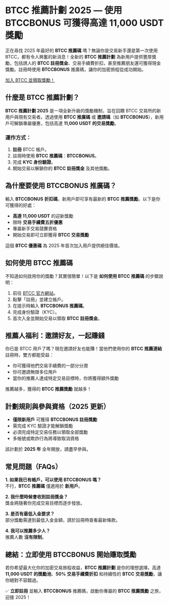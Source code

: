 <h1>BTCC 推薦計劃 2025 — 使用 BTCCBONUS 可獲得高達 11,000 USDT 獎勵</h1>
</header>

<section>
  <p>正在尋找 2025 年最好的 <strong>BTCC 推薦碼</strong> 嗎？無論你是交易新手還是第一次使用 BTCC，都有令人興奮的新消息！全新的 <strong>BTCC 推薦計劃</strong> 為新用戶提供豐厚獎勵，包括誘人的 <strong>BTCC 註冊獎金</strong>、交易手續費折扣，甚至推薦朋友還可獲得現金獎勵。註冊時使用 <strong>BTCCBONUS</strong> 推廣碼，讓你的加密旅程從成功開始。</p>
</section>
<a href="https://partner.btcc.com/us/c/BTCCBONUS/9303" target="_blank">加入 BTCC 並領取獎勵！</a>

<section>
  <h2>什麼是 BTCC 推薦計劃？</h2>
  <p><strong>BTCC 推薦計劃 2025</strong> 是一項全新升級的獎勵機制，旨在回饋 BTCC 交易所的新用戶與現有交易者。透過使用 <strong>BTCC 推廣碼</strong> 或 <strong>邀請碼</strong>（如 <strong>BTCCBONUS</strong>），新用戶可解鎖專屬優惠，包括高達 <strong>11,000 USDT 的交易獎勵</strong>。</p>

  <h3>運作方式：</h3>
  <ol>
    <li><strong>註冊</strong> BTCC 帳戶。</li>
    <li>註冊時使用 <strong>BTCC 推薦碼</strong>：<strong>BTCCBONUS</strong>。</li>
    <li>完成 <strong>KYC 身份驗證</strong>。</li>
    <li>開始交易以解鎖你的 <strong>BTCC 註冊獎金</strong> 及其他獎勵。</li>
  </ol>
</section>

<section>
  <h2>為什麼要使用 BTCCBONUS 推廣碼？</h2>
  <p>輸入 <strong>BTCCBONUS</strong> <strong>折扣碼</strong>，新用戶即可享有最新的 <strong>BTCC 推薦獎勵</strong>。以下是你可獲得的好處：</p>
  <ul>
    <li><strong>高達 11,000 USDT</strong> 的迎新獎勵</li>
    <li>限時 <strong>交易手續費五折優惠</strong></li>
    <li>專屬新手交易競賽資格</li>
    <li>開始交易即可立即獲得 <strong>BTCC 交易獎勵</strong></li>
  </ul>
  <p>這個 <strong>BTCC 優惠碼</strong> 為 2025 年首次加入用戶提供絕佳價值。</p>
</section>

<section>
  <h2>如何使用 BTCC 推薦碼</h2>
  <p>不知道如何啟用你的獎勵？其實很簡單！以下是 <strong>如何使用 BTCC 推薦碼</strong> 的步驟說明：</p>
  <ol>
    <li>前往 <a href="https://www.btcc.com" target="_blank" rel="noopener noreferrer">BTCC 官方網站</a>。</li>
    <li>點擊「註冊」並建立帳戶。</li>
    <li>在提示時輸入 <strong>BTCCBONUS 推薦碼</strong>。</li>
    <li>完成身份驗證（KYC）。</li>
    <li>首次入金並開始交易以領取 <strong>BTCC 註冊獎金</strong>。</li>
  </ol>
</section>

<section>
  <h2>推薦人福利：邀請好友，一起賺錢</h2>
  <p>你已是 BTCC 用戶了嗎？現在邀請好友也能賺！當他們使用你的 <strong>BTCC 推薦連結</strong> 註冊時，雙方都能受益：</p>
  <ul>
    <li>你可獲得他們交易手續費的一部分分潤</li>
    <li>你可邀請無限多位用戶</li>
    <li>當你的推薦人達成特定交易目標時，你將獲得額外獎勵</li>
  </ul>
  <p>推薦越多，獲得的 <strong>BTCC 推薦獎勵</strong> 就越多！</p>
</section>

<section>
  <h2>計劃規則與參與資格（2025 更新）</h2>
  <ul>
    <li><strong>僅限新用戶</strong> 可獲得 <strong>BTCCBONUS 註冊獎勵</strong></li>
    <li>需完成 KYC 驗證才能解鎖獎勵</li>
    <li>必須完成特定交易任務以領取全部獎勵</li>
    <li>多帳號或欺詐行為將導致取消資格</li>
  </ul>
  <p>該計劃於 <strong>2025 年</strong> 全年開放，請盡早參與。</p>
</section>

<section>
  <h2>常見問題（FAQs）</h2>
  <p><strong>1. 如果我已有帳戶，可以使用 BTCCBONUS 嗎？</strong><br>
  不行，<strong>BTCC 推薦碼</strong> 僅適用於 <strong>新用戶</strong>。</p>
  <p><strong>2. 我什麼時候會收到註冊獎金？</strong><br>
    獎金將隨著你完成交易目標而逐步發放。</p>

  <p><strong>3. 是否有最低入金要求？</strong><br>
    部分獎勵需達到最低入金金額，請於註冊時查看最新條款。</p>

  <p><strong>4. 我可以推薦多少人？</strong><br>
    推薦人數 <strong>沒有限制</strong>。</p>
</section>

<section>
  <h2>總結：立即使用 BTCCBONUS 開始賺取獎勵</h2>
  <p>若你希望最大化你的加密交易旅程收益，<strong>BTCC 推薦計劃</strong> 是你的理想選擇。高達 <strong>11,000 USDT 的獎勵池</strong>、<strong>50% 交易手續費折扣</strong> 和持續性的 <strong>BTCC 交易獎勵</strong>，讓你絕對不容錯過。</p>
  <p>✅ <strong>立即註冊</strong> 並輸入 <strong>BTCCBONUS</strong> 推薦碼，啟動你專屬的 <strong>BTCC 推薦獎勵</strong> 之旅，迎接 2025！</p>
</section>
</body>
</html>
